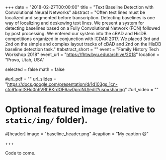 +++
date = "2018-02-27T00:00:00"
title = "Text Baseline Detection with Convolutional Neural Networks"
abstract = "Often text lines must be localized and segmented before transcription.  Detecting baselines is one way of localizing and deskewing text lines.  We present a system for detecting baselines based on a Fully Convolutional Network (FCN) followed by post processing.  We entered our system into the cBAD and HisDB competitions organized in conjunction with ICDAR 2017.  We placed 3rd and 2nd on the simple and complex layout tracks of cBAD and 2nd on the HisDB baseline detection task."
#abstract_short = ""
event = "Family History Tech Workshop 2018"
event_url = "https://fhtw.byu.edu/archive/2018"
location = "Provo, Utah, USA"

selected = false
math = false

#url_pdf = ""
url_slides = "https://docs.google.com/presentation/d/1d103gs_1cn-ctc61qmtSHo0nhVRhBKrdOF6av0prcNU/edit?usp=sharing"
#url_video = ""

# Optional featured image (relative to `static/img/` folder).
#[header]
image = "baseline_header.png"
#caption = "My caption :smile:"

+++

Code to come.
